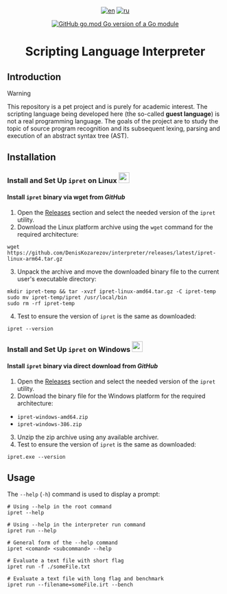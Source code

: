 <div align="center">

  [![en](https://img.shields.io/badge/lang-en-green.svg)](https://github.com/DenisKozarezov/interpreter/blob/master/README.md)
  [![ru](https://img.shields.io/badge/lang-ru-red.svg)](https://github.com/DenisKozarezov/interpreter/blob/master/README-ru.md)

  [![GitHub go.mod Go version of a Go module](https://img.shields.io/github/go-mod/go-version/DenisKozarezov/interpreter.svg)](https://github.com/DenisKozarezov)

  <h1>Scripting Language Interpreter</h1>

</div>

## Introduction

> [!WARNING]
> This repository is a pet project and is purely for academic interest. The scripting language being developed
> here (the so-called **guest language**) is not a real programming language. The goals of the project are
> to study the topic of source program recognition and its subsequent lexing, parsing and execution of an abstract
> syntax tree (AST).

## Installation

### Install and Set Up `ipret` on Linux <img src="https://logo.svgcdn.com/d/linux-original.png" width=25 height=25>

#### Install `ipret` binary via wget from *GitHub*

1. Open the [Releases](https://github.com/DenisKozarezov/interpreter/releases) section and select the needed version of the `ipret` utility.
2. Download the Linux platform archive using the `wget` command for the required architecture:
```shell
wget https://github.com/DenisKozarezov/interpreter/releases/latest/ipret-linux-arm64.tar.gz
```
3. Unpack the archive and move the downloaded binary file to the current user's executable directory:
```shell
mkdir ipret-temp && tar -xvzf ipret-linux-amd64.tar.gz -C ipret-temp
sudo mv ipret-temp/ipret /usr/local/bin
sudo rm -rf ipret-temp
```
4. Test to ensure the version of `ipret` is the same as downloaded:
```shell
ipret --version
```

### Install and Set Up `ipret` on Windows <img src="https://logo.svgcdn.com/l/microsoft-windows-icon.png" width=25 height=25>

#### Install `ipret` binary via direct download from *GitHub*

1. Open the [Releases](https://github.com/DenisKozarezov/interpreter/releases) section and select the needed version of the `ipret` utility.
2. Download the binary file for the Windows platform for the required architecture:
- `ipret-windows-amd64.zip`
- `ipret-windows-386.zip`
3. Unzip the zip archive using any available archiver.
4. Test to ensure the version of `ipret` is the same as downloaded:
```shell
ipret.exe --version
```

## Usage

The `--help` (`-h`) command is used to display a prompt:
```shell
# Using --help in the root command
ipret --help

# Using --help in the interpreter run command
ipret run --help

# General form of the --help command
ipret <comand> <subcommand> --help
```

```shell
# Evaluate a text file with short flag
ipret run -f ./someFile.txt

# Evaluate a text file with long flag and benchmark
ipret run --filename=someFile.irt --bench
```